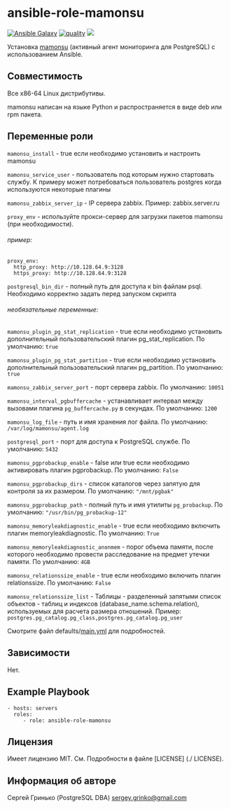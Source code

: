 # ansible-role-mamonsu

[![Ansible Galaxy](https://img.shields.io/badge/galaxy-sgrinko.mamonsu-blue)](https://galaxy.ansible.com/sgrinko/mamonsu/)  [![quality](https://img.shields.io/ansible/quality/29220)](https://galaxy.ansible.com/sgrinko/ansible-role-mamonsu) [<img src="https://github.com/sgrinko/ansible-role-mamonsu/workflows/Ansible-lint/badge.svg?branch=master">](https://github.com/sgrinko/ansible-role-mamonsu/actions?query=workflow%3AAnsible-lint)

Установка [mamonsu](https://github.com/postgrespro/mamonsu) (активный агент мониторинга для PostgreSQL) с использованием Ansible.

## Совместимость
Все x86-64 Linux дистрибутивы.

mamonsu написан на языке Python и распространяется в виде deb или rpm пакета.

## Переменные роли
`mamonsu_install` - true если необходимо установить и настроить mamonsu

`mamonsu_service_user` - пользователь под которым нужно стартовать службу. К примеру может потребоваться пользователь postgres когда используются некоторые плагины

`mamonsu_zabbix_server_ip` - IP сервера zabbix. Пример: zabbix.server.ru

`proxy_env` - используйте прокси-сервер для загрузки пакетов mamonsu (при необходимости).
###### пример:
```
proxy_env:
  http_proxy: http://10.128.64.9:3128
  https_proxy: http://10.128.64.9:3128
```

`postgresql_bin_dir` - полный путь для доступа к bin файлам psql. Необходимо корректно задать перед запуском скрипта

###### необязательные переменные:
`mamonsu_plugin_pg_stat_replication` - true если необходимо установить дополнительный пользовательский плагин pg_stat_replication. По умолчанию: `true`

`mamonsu_plugin_pg_stat_partition` - true если необходимо установить дополнительный пользовательский плагин pg_partition. По умолчанию: `true`

`mamonsu_zabbix_server_port` - порт сервера zabbix. По умолчанию: `10051`

`mamonsu_interval_pgbuffercache` -  устанавливает интервал между вызовами плагина `pg_buffercache.py` в секундах. По умолчанию: `1200`

`mamonsu_log_file` - путь и имя хранения лог файла. По умолчанию: `/var/log/mamonsu/agent.log`

`postgresql_port` - порт для доступа к PostgreSQL службе. По умолчанию: `5432`

`mamonsu_pgprobackup_enable` - false или true если необходимо активировать плагин pgprobackup. По умолчанию: `False`

`mamonsu_pgprobackup_dirs` -  список каталогов через запятую для контроля за их размером. По умолчанию: `"/mnt/pgbak"`

`mamonsu_pgprobackup_path` - полный путь и имя утилиты `pg_probackup`. По умолчанию: `"/usr/bin/pg_probackup-12"`   

`mamonsu_memoryleakdiagnostic_enable` - true если необходимо включить плагин memoryleakdiagnostic. По умолчанию: `True`
 
`mamonsu_memoryleakdiagnostic_anonmem` - порог объема памяти, после которого необходимо провести расследование на предмет утечки памяти. По умолчанию: `4GB`
 
`mamonsu_relationssize_enable` - true если необходимо включить плагин relationssize. По умолчанию: `False`
 
`mamonsu_relationssize_list` - Таблицы - разделенный запятыми список объектов - таблиц и индексов (database_name.schema.relation), используемых для расчета размера отношений. 
Пример: `postgres.pg_catalog.pg_class,postgres.pg_catalog.pg_user`

Смотрите файл defaults/[main.yml](./defaults/main.yml) для подробностей.

## Зависимости
Нет.

## Example Playbook
    - hosts: servers
      roles:
         - role: ansible-role-mamonsu

## Лицензия
Имеет лицензию MIT. См. Подробности в файле [LICENSE] (./ LICENSE).

## Информация об авторе
Сергей Гринько (PostgreSQL DBA) sergey.grinko@gmail.com
